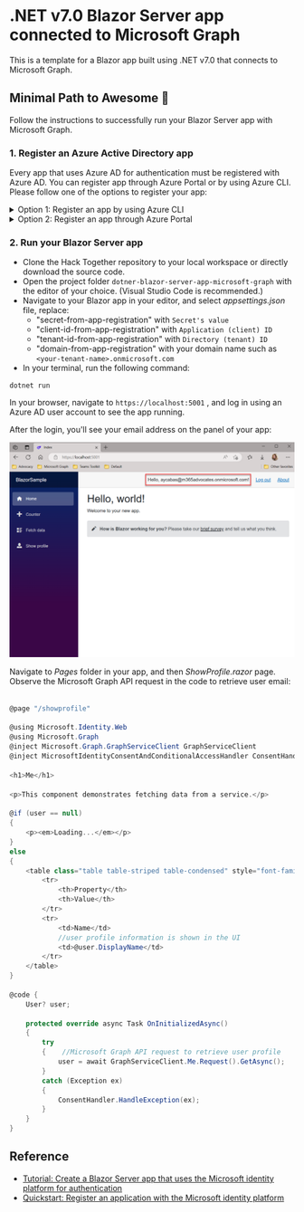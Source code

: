 # .NET v7.0 Blazor Server app connected to Microsoft Graph

This is a template for a Blazor app built using .NET v7.0 that connects to Microsoft Graph.

## Minimal Path to Awesome 🚀

Follow the instructions to successfully run your Blazor Server app with Microsoft Graph.

### 1. Register an Azure Active Directory app

Every app that uses Azure AD for authentication must be registered with Azure AD. You can register app through Azure Portal or by using Azure CLI. Please follow one of the options to register your app:

<details>
  <summary>Option 1: Register an app by using Azure CLI</summary>
  
#### Register an app by using Azure CLI

* [Install Azure CLI](https://learn.microsoft.com/cli/azure/install-azure-cli?view=azure-cli-latest) if you haven't already.
* Register your app on Microsoft Azure, by creating a new Azure AD app registration:
  * On macOS/Linux/in Bash:
    * Open terminal and change the working directory to the root of this project
    * To make the setup script executable, run `chmod +x ./setup.sh`
    * To register the app, run `./setup.sh`
    * When prompted, sign in with your **Microsoft 365 developer sandbox account**
  * On Windows/in PowerShell:
    * Open PowerShell and change the working directory to the root of this project
    * To register the app, run `.\setup.ps1`
    * When prompted, sign in with your **Microsoft 365 developer sandbox account**

</details>

<details>

  <summary>Option 2: Register an app through Azure Portal</summary>
  
#### Register your app through Azure Portal

* Go to [Azure Portal](https://portal.azure.com) and login with your testing account that has Application developer or administrator permissions.
* Select **Azure Active Directory**, and select **App Registrations** from the left side bar. Then select **+ New registration**.
* Give any name to your app. For **Supported account types**, select **Accounts in this organizational directory only**.
* Set the **Redirect URI** drop down to **Web** and enter `https://localhost:5001/signin-oidc`. Then, select **Register**.
* Select **Authentication** tab in your registered app, go to **Implicit grant and hybrid flows** section, select `Access tokens` and `ID tokens`, and then select **Save**.

* Select **Certificates & secrets** tab in your registered app, and then **Client secrets**. Create a **New client secret** that never expires.

Make note of the **secret's value** as you'll use it in the next step. Also, natigate to **Overview tab** and make a note of the **Application (client) ID** and **Directory (tenant) ID**. You'll use them in the next steps.

</details>

### 2. Run your Blazor Server app

* Clone the Hack Together repository to your local workspace or directly download the source code.
* Open the project folder `dotner-blazor-server-app-microsoft-graph` with the editor of your choice. (Visual Studio Code is recommended.)
* Navigate to your Blazor app in your editor, and select *appsettings.json* file, replace:
  * "secret-from-app-registration" with `Secret's value`
  * "client-id-from-app-registration" with `Application (client) ID`
  * "tenant-id-from-app-registration" with `Directory (tenant) ID`
  * "domain-from-app-registration" with your domain name such as `<your-tenant-name>.onmicrosoft.com`
* In your terminal, run the following command:

```dotnetcli
dotnet run
```

In your browser, navigate to `https://localhost:5001` , and log in using an Azure AD user account to see the app running.

After the login, you'll see your email address on the panel of your app:

![Blazor Server App](/templates/dotnet-blazor-server-app-microsoft-graph/blazorServerApp.png)

Navigate to *Pages* folder in your app, and then *ShowProfile.razor* page. Observe the Microsoft Graph API request in the code to retrieve user email:

```csharp

@page "/showprofile"

@using Microsoft.Identity.Web
@using Microsoft.Graph
@inject Microsoft.Graph.GraphServiceClient GraphServiceClient
@inject MicrosoftIdentityConsentAndConditionalAccessHandler ConsentHandler

<h1>Me</h1>

<p>This component demonstrates fetching data from a service.</p>

@if (user == null)
{
    <p><em>Loading...</em></p>
}
else
{
    <table class="table table-striped table-condensed" style="font-family: monospace">
        <tr>
            <th>Property</th>
            <th>Value</th>
        </tr>
        <tr>
            <td>Name</td>
            //user profile information is shown in the UI
            <td>@user.DisplayName</td> 
        </tr>
    </table>
}

@code {
    User? user;

    protected override async Task OnInitializedAsync()
    {
        try
        {    //Microsoft Graph API request to retrieve user profile
            user = await GraphServiceClient.Me.Request().GetAsync(); 
        }
        catch (Exception ex)
        {
            ConsentHandler.HandleException(ex);
        }
    }
}
```

## Reference

* [Tutorial: Create a Blazor Server app that uses the Microsoft identity platform for authentication](https://learn.microsoft.com/en-us/azure/active-directory/develop/tutorial-blazor-server)
* [Quickstart: Register an application with the Microsoft identity platform](https://learn.microsoft.com/en-us/azure/active-directory/develop/quickstart-register-app)
